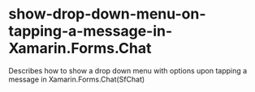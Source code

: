 # show-drop-down-menu-on-tapping-a-message-in-Xamarin.Forms.Chat
Describes how to show a drop down menu with options upon tapping a message in Xamarin.Forms.Chat(SfChat)
